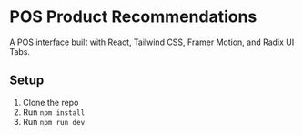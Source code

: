 # POS Product Recommendations

A POS interface built with React, Tailwind CSS, Framer Motion, and Radix UI Tabs.

## Setup

1. Clone the repo
2. Run `npm install`
3. Run `npm run dev`
